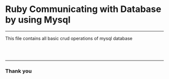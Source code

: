 <h1> Ruby Communicating with Database by using Mysql </h1>
<hr>
<p> This file contains all basic crud operations of mysql database  </p>

<br/>

<br/>

<hr>
<h3> Thank you </h3>

